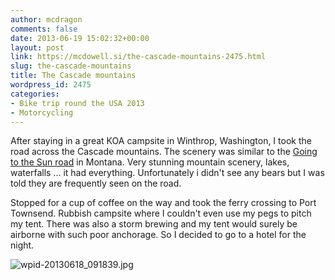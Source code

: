 ```yaml
---
author: mcdragon
comments: false
date: 2013-06-19 15:02:32+00:00
layout: post
link: https://mcdowell.si/the-cascade-mountains-2475.html
slug: the-cascade-mountains
title: The Cascade mountains
wordpress_id: 2475
categories:
- Bike trip round the USA 2013
- Motorcycling
---
```


After staying in a great KOA campsite in Winthrop, Washington, I took the road across the Cascade mountains. The scenery was similar to the [Going to the Sun road](http://en.wikipedia.org/wiki/Going-to-the-Sun_Road) in Montana. Very stunning mountain scenery, lakes, waterfalls ... it had everything. Unfortunately i didn't see any bears but I was told they are frequently seen on the road.

Stopped for a cup of coffee on the way and took the ferry crossing to Port Townsend. Rubbish campsite where I couldn't even use my pegs to pitch my tent. There was also a storm brewing and my tent would surely be airborne with such poor anchorage. So I decided to go to a hotel for the night.

![wpid-20130618_091839.jpg](https://img.mcdowell.si/2013/06/wpid-20130618_0918391-1.jpg)
